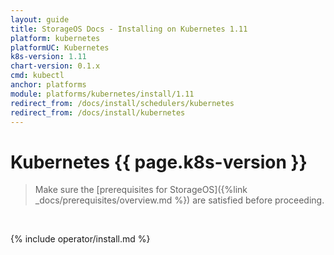 ```yaml
---
layout: guide
title: StorageOS Docs - Installing on Kubernetes 1.11
platform: kubernetes
platformUC: Kubernetes
k8s-version: 1.11
chart-version: 0.1.x
cmd: kubectl
anchor: platforms
module: platforms/kubernetes/install/1.11
redirect_from: /docs/install/schedulers/kubernetes
redirect_from: /docs/install/kubernetes
---
```


# Kubernetes {{ page.k8s-version }}

> Make sure the 
> [prerequisites for StorageOS]({%link  _docs/prerequisites/overview.md %}) are
> satisfied before proceeding.

&nbsp;

{% include operator/install.md %}
